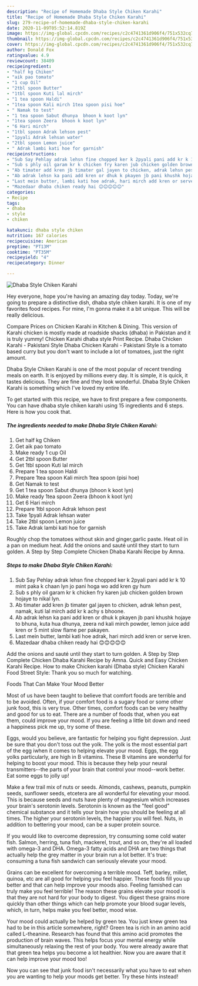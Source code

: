 ```yaml
---
description: "Recipe of Homemade Dhaba Style Chiken Karahi"
title: "Recipe of Homemade Dhaba Style Chiken Karahi"
slug: 279-recipe-of-homemade-dhaba-style-chiken-karahi
date: 2020-11-09T05:52:14.819Z
image: https://img-global.cpcdn.com/recipes/c2c4741361d906f4/751x532cq70/dhaba-style-chiken-karahi-recipe-main-photo.jpg
thumbnail: https://img-global.cpcdn.com/recipes/c2c4741361d906f4/751x532cq70/dhaba-style-chiken-karahi-recipe-main-photo.jpg
cover: https://img-global.cpcdn.com/recipes/c2c4741361d906f4/751x532cq70/dhaba-style-chiken-karahi-recipe-main-photo.jpg
author: Donald Fox
ratingvalue: 4.9
reviewcount: 38409
recipeingredient:
- "half kg Chiken"
- "aik pao tomato"
- "1 cup Oil"
- "2tbl spoon Butter"
- "1tbl spoon Kuti lal mirch"
- "1 tea spoon Haldi"
- "1tea spoon Kali mirch 1tea spoon pisi hoe"
- " Namak to test"
- "1 tea spoon Sabut dhunya  bhoon k koot lyn"
- "1tea spoon Zeera  bhoon k koot lyn"
- "6 Hari mirch"
- "1tbl spoon Adrak lehson pest"
- "1pyali Adrak lehsan water"
- "2tbl spoon Lemon juice"
- " Adrak lambi kati hoe for garnish"
recipeinstructions:
- "Sub Say Pehlay adrak lehsn fine chopped ker k 2pyali pani add kr k 10 mint paka k chaan lyn jo pani hoga wo add kren gy hum"
- "Sub s phly oil garam kr k chicken fry karen jub chicken golden brown hojaye to nikal lyn."
- "Ab timater add kren jb timater gal jayen to chicken, adrak lehsn pest, namak, kuti lal mirch add kr k achy s bhoone."
- "Ab adrak lehsn ka pani add kren or dhuk k pkayen jb pani khushk hojaye to bhuna, kuta hua dhunya, zeera nd kali mirch powder, lemon juice add kren or 5 mint slow flame per pakayen."
- "Last mein butter, lambi kati hoe adrak, hari mirch add kren or serve kren."
- "Mazedaar dhaba chiken ready hai 😊😊😊😊😊"
categories:
- Recipe
tags:
- dhaba
- style
- chiken

katakunci: dhaba style chiken 
nutrition: 167 calories
recipecuisine: American
preptime: "PT13M"
cooktime: "PT35M"
recipeyield: "4"
recipecategory: Dinner

---
```



![Dhaba Style Chiken Karahi](https://img-global.cpcdn.com/recipes/c2c4741361d906f4/751x532cq70/dhaba-style-chiken-karahi-recipe-main-photo.jpg)

Hey everyone, hope you're having an amazing day today. Today, we're going to prepare a distinctive dish, dhaba style chiken karahi. It is one of my favorites food recipes. For mine, I'm gonna make it a bit unique. This will be really delicious.

Compare Prices on Chicken Karahi in Kitchen &amp; Dining. This version of Karahi chicken is mostly made at roadside shacks (dhaba) in Pakistan and it is truly yummy! Chicken Karahi dhaba style Print Recipe. Dhaba Chicken Karahi - Pakistani Style Dhaba Chicken Karahi - Pakistani Style is a tomato based curry but you don&#39;t want to include a lot of tomatoes, just the right amount.

Dhaba Style Chiken Karahi is one of the most popular of recent trending meals on earth. It is enjoyed by millions every day. It is simple, it is quick, it tastes delicious. They are fine and they look wonderful. Dhaba Style Chiken Karahi is something which I've loved my entire life.


To get started with this recipe, we have to first prepare a few components. You can have dhaba style chiken karahi using 15 ingredients and 6 steps. Here is how you cook that.

<!--inarticleads1-->

##### The ingredients needed to make Dhaba Style Chiken Karahi:

1. Get half kg Chiken
1. Get aik pao tomato
1. Make ready 1 cup Oil
1. Get 2tbl spoon Butter
1. Get 1tbl spoon Kuti lal mirch
1. Prepare 1 tea spoon Haldi
1. Prepare 1tea spoon Kali mirch 1tea spoon (pisi hoe)
1. Get  Namak to test
1. Get 1 tea spoon Sabut dhunya  (bhoon k koot lyn)
1. Make ready 1tea spoon Zeera  (bhoon k koot lyn)
1. Get 6 Hari mirch
1. Prepare 1tbl spoon Adrak lehson pest
1. Take 1pyali Adrak lehsan water
1. Take 2tbl spoon Lemon juice
1. Take  Adrak lambi kati hoe for garnish


Roughly chop the tomatoes without skin and ginger,garlic paste. Heat oil in a pan on medium heat. Add the onions and sauté until they start to turn golden. A Step by Step Complete Chicken Dhaba Karahi Recipe by Amna. 

<!--inarticleads2-->

##### Steps to make Dhaba Style Chiken Karahi:

1. Sub Say Pehlay adrak lehsn fine chopped ker k 2pyali pani add kr k 10 mint paka k chaan lyn jo pani hoga wo add kren gy hum
1. Sub s phly oil garam kr k chicken fry karen jub chicken golden brown hojaye to nikal lyn.
1. Ab timater add kren jb timater gal jayen to chicken, adrak lehsn pest, namak, kuti lal mirch add kr k achy s bhoone.
1. Ab adrak lehsn ka pani add kren or dhuk k pkayen jb pani khushk hojaye to bhuna, kuta hua dhunya, zeera nd kali mirch powder, lemon juice add kren or 5 mint slow flame per pakayen.
1. Last mein butter, lambi kati hoe adrak, hari mirch add kren or serve kren.
1. Mazedaar dhaba chiken ready hai 😊😊😊😊😊


Add the onions and sauté until they start to turn golden. A Step by Step Complete Chicken Dhaba Karahi Recipe by Amna. Quick and Easy Chicken Karahi Recipe. How to make Chicken karahi (Dhaba style) Chicken Karahi Food Street Style: Thank you so much for watching. 

Foods That Can Make Your Mood Better


Most of us have been taught to believe that comfort foods are terrible and to be avoided. Often, if your comfort food is a sugary food or some other junk food, this is very true. Other times, comfort foods can be very healthy and good for us to eat. There are a number of foods that, when you eat them, could improve your mood. If you are feeling a little bit down and need a happiness pick me up, try some of these.

Eggs, would you believe, are fantastic for helping you fight depression. Just be sure that you don't toss out the yolk. The yolk is the most essential part of the egg iwhen it comes to helping elevate your mood. Eggs, the egg yolks particularly, are high in B vitamins. These B vitamins are wonderful for helping to boost your mood. This is because they help your neural transmitters--the parts of your brain that control your mood--work better. Eat some eggs to jolly up!

Make a few trail mix of nuts or seeds. Almonds, cashews, peanuts, pumpkin seeds, sunflower seeds, etcetera are all wonderful for elevating your mood. This is because seeds and nuts have plenty of magnesium which increases your brain's serotonin levels. Serotonin is known as the "feel good" chemical substance and it tells your brain how you should be feeling at all times. The higher your serotonin levels, the happier you will feel. Nuts, in addition to bettering your mood, can be a super protein source.

If you would like to overcome depression, try consuming some cold water fish. Salmon, herring, tuna fish, mackerel, trout, and so on, they're all loaded with omega-3 and DHA. Omega-3 fatty acids and DHA are two things that actually help the grey matter in your brain run a lot better. It's true: consuming a tuna fish sandwich can seriously elevate your mood. 

Grains can be excellent for overcoming a terrible mood. Teff, barley, millet, quinoa, etc are all good for helping you feel happier. These foods fill you up better and that can help improve your moods also. Feeling famished can truly make you feel terrible! The reason these grains elevate your mood is that they are not hard for your body to digest. You digest these grains more quickly than other things which can help promote your blood sugar levels, which, in turn, helps make you feel better, mood wise.

Your mood could actually be helped by green tea. You just knew green tea had to be in this article somewhere, right? Green tea is rich in an amino acid called L-theanine. Research has found that this amino acid promotes the production of brain waves. This helps focus your mental energy while simultaneously relaxing the rest of your body. You were already aware that that green tea helps you become a lot healthier. Now you are aware that it can help improve your mood too!

Now you can see that junk food isn't necessarily what you have to eat when you are wanting to help your moods get better. Try  these hints  instead!

